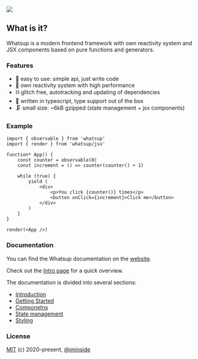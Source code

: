 ![](https://raw.githubusercontent.com/whatsup/whatsup.github.io/master/assets/images/readme.png)

## What is it?

Whatsup is a modern frontend framework with own reactivity system and JSX components based on pure functions and generators.

### Features

-   🎉 easy to use: simple api, just write code
-   🚀 own reactivity system with high performance
-   ⛓ glitch free, autotracking and updating of dependencies
-   🚦 written in typescript, type support out of the box
-   🗜 small size: ~6kB gzipped (state management + jsx components)

### Example

```tsx
import { observable } from 'whatsup'
import { render } from 'whatsup/jsx'

function* App() {
    const counter = observable(0)
    const increment = () => counter(counter() + 1)

    while (true) {
        yield (
            <div>
                <p>You click {counter()} times</p>
                <button onClick={increment}>Click me</button>
            </div>
        )
    }
}

render(<App />)
```

### Documentation

You can find the Whatsup documentation on the [website](https://whatsup.js.org).

Check out the [Intro page](https://whatsup.js.org/docs/intro/) for a quick overview.

The documentation is divided into several sections:

-   [Introduction](https://whatsup.js.org/docs/intro/)
-   [Getting Started](https://whatsup.js.org/docs/getting-started)
-   [Componetns](https://whatsup.js.org/docs/components/)
-   [State management](https://whatsup.js.org/docs/state-management/)
-   [Styling](https://whatsup.js.org/docs/styling/)

### License

[MIT](https://opensource.org/licenses/MIT) (c) 2020-present, [@iminside](https://github.com/iminside)
